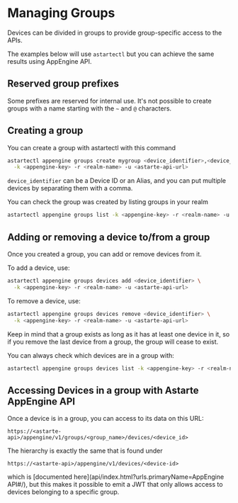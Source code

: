 # Managing Groups

Devices can be divided in groups to provide group-specific access to the APIs.

The examples below will use `astartectl` but you can achieve the same results using AppEngine API.

## Reserved group prefixes

Some prefixes are reserved for internal use. It's not possible to create groups with a name starting
with the `~` and `@` characters.

## Creating a group

You can create a group with astartectl with this command

```bash
astartectl appengine groups create mygroup <device_identifier>,<device_identifier> \
  -k <appengine-key> -r <realm-name> -u <astarte-api-url>
```

`device_identifier` can be a Device ID or an Alias, and you can put multiple devices by separating
them with a comma.

You can check the group was created by listing groups in your realm

```bash
astartectl appengine groups list -k <appengine-key> -r <realm-name> -u <astarte-api-url>
```

## Adding or removing a device to/from a group

Once you created a group, you can add or remove devices from it.

To add a device, use:

```bash
astartectl appengine groups devices add <device_identifier> \
  -k <appengine-key> -r <realm-name> -u <astarte-api-url>
```

To remove a device, use:

```bash
astartectl appengine groups devices remove <device_identifier> \
  -k <appengine-key> -r <realm-name> -u <astarte-api-url>
```

Keep in mind that a group exists as long as it has at least one device in it, so if you remove the
last device from a group, the group will cease to exist.

You can always check which devices are in a group with:

```bash
astartectl appengine groups devices list -k <appengine-key> -r <realm-name> -u <astarte-api-url>
```

## Accessing Devices in a group with Astarte AppEngine API

Once a device is in a group, you can access to its data on this URL:

`https://<astarte-api>/appengine/v1/groups/<group_name>/devices/<device_id>`

The hierarchy is exactly the same that is found under

`https://<astarte-api>/appengine/v1/devices/<device-id>`

which is [documented here](api/index.html?urls.primaryName=AppEngine API#/), but this makes it
possible to emit a JWT that only allows access to devices belonging to a specific group.
